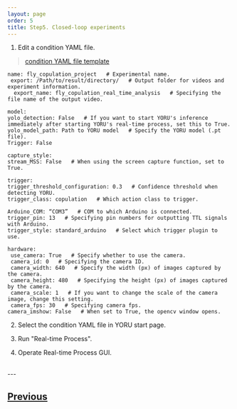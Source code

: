```yaml
---
layout: page
order: 5
title: Step5. Closed-loop experiments
---
```


1. Edit a condition YAML file.

  > [condition YAML file template](https://github.com/Kamikouchi-lab/YORU/blob/main/config/template.yaml)

   ```
  name: fly_copulation_project   # Experimental name.  
    export: /Path/to/result/directory/   # Output folder for videos and experiment information.  
    export_name: fly_copulation_real_time_analysis   # Specifying the file name of the output video.   
    
  model:  
   yolo_detection: False   # If you want to start YORU's inference immediately after starting YORU's real-time process, set this to True.  
   yolo_model_path: Path to YORU model   # Specify the YORU model (.pt file).  
   Trigger: False  
  
  capture_style:  
   stream_MSS: False   # When using the screen capture function, set to True.  
    
  trigger:  
   trigger_threshold_configuration: 0.3   # Confidence threshold when detecting YORU.  
   trigger_class: copulation   # Which action class to trigger.  
      
   Arduino_COM: “COM3”   # COM to which Arduino is connected.  
   trigger_pin: 13   # Specifying pin numbers for outputting TTL signals with Arduino.  
   trigger_style: standard_arduino   # Select which trigger plugin to use.  
     
  hardware:  
   use_camera: True   # Specify whether to use the camera.  
   camera_id: 0   # Specifying the camera ID.  
   camera_width: 640   # Specify the width (px) of images captured by the camera.  
   camera_height: 480   # Specifying the height (px) of images captured by the camera.  
   camera_scale: 1   # If you want to change the scale of the camera image, change this setting.  
   camera_fps: 30   # Specifying camera fps.  
   camera_imshow: False   # When set to True, the opencv window opens.  
   ```

2. Select the condition YAML file in YORU start page.

3. Run "Real-time Process".

4. Operate Real-time Process GUI.


<br>  
---

## [Previous](../04-model-evaluation-tutorial/)